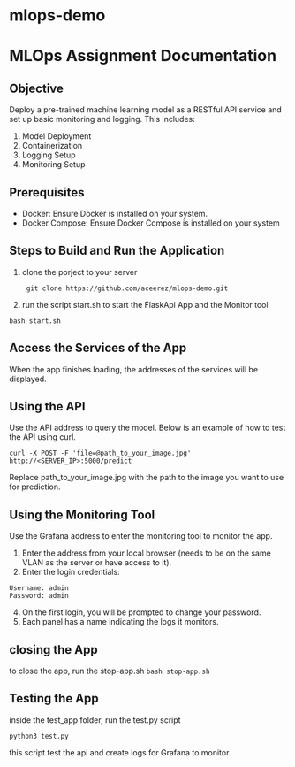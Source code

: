 # mlops-demo
# MLOps Assignment Documentation
## Objective
Deploy a pre-trained machine learning model as a RESTful API service and set up basic monitoring and logging. This includes:
1. Model Deployment
2.	Containerization
3.	Logging Setup
4.	Monitoring Setup
## Prerequisites
* Docker: Ensure Docker is installed on your system.
* Docker Compose: Ensure Docker Compose is installed on your system
## Steps to Build and Run the Application

1. clone the porject to your server
   
   ``` git clone https://github.com/aceerez/mlops-demo.git```

2. run the script start.sh to start the FlaskApi App and the Monitor tool 
   
```bash start.sh ```

## Access the Services of the App
When the app finishes loading, the addresses of the services will be displayed.
## Using the API
 Use the API address to query the model. Below is an example of how to test the API using curl.
 
 ``` curl -X POST -F 'file=@path_to_your_image.jpg' http://<SERVER_IP>:5000/predict ```
 
Replace path_to_your_image.jpg with the path to the image you want to use for prediction.

## Using the Monitoring Tool
Use the Grafana address to enter the monitoring tool to monitor the app.
1. Enter the address from your local browser (needs to be on the same VLAN as the server or have access to it).
2. Enter the login credentials:
```
Username: admin
Password: admin
```
4. On the first login, you will be prompted to change your password.
5. Each panel has a name indicating the logs it monitors.

## closing the App
to close the app, run the stop-app.sh
```bash stop-app.sh```

## Testing the App
inside the test_app folder, run the test.py script 

``` python3 test.py ```

this script test the api and create logs for Grafana to monitor. 
